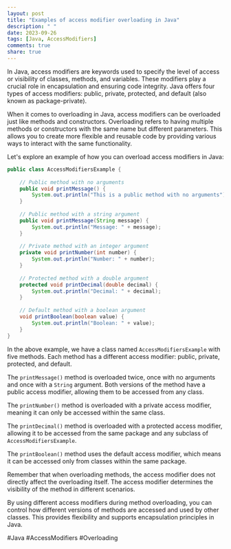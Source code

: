 ```yaml
---
layout: post
title: "Examples of access modifier overloading in Java"
description: " "
date: 2023-09-26
tags: [Java, AccessModifiers]
comments: true
share: true
---
```


In Java, access modifiers are keywords used to specify the level of access or visibility of classes, methods, and variables. These modifiers play a crucial role in encapsulation and ensuring code integrity. Java offers four types of access modifiers: public, private, protected, and default (also known as package-private).

When it comes to overloading in Java, access modifiers can be overloaded just like methods and constructors. Overloading refers to having multiple methods or constructors with the same name but different parameters. This allows you to create more flexible and reusable code by providing various ways to interact with the same functionality.

Let's explore an example of how you can overload access modifiers in Java:

```java
public class AccessModifiersExample {
    
    // Public method with no arguments
    public void printMessage() {
        System.out.println("This is a public method with no arguments");
    }
    
    // Public method with a string argument
    public void printMessage(String message) {
        System.out.println("Message: " + message);
    }
    
    // Private method with an integer argument
    private void printNumber(int number) {
        System.out.println("Number: " + number);
    }
    
    // Protected method with a double argument
    protected void printDecimal(double decimal) {
        System.out.println("Decimal: " + decimal);
    }
    
    // Default method with a boolean argument
    void printBoolean(boolean value) {
        System.out.println("Boolean: " + value);
    }
}
```

In the above example, we have a class named `AccessModifiersExample` with five methods. Each method has a different access modifier: public, private, protected, and default.

The `printMessage()` method is overloaded twice, once with no arguments and once with a `String` argument. Both versions of the method have a public access modifier, allowing them to be accessed from any class.

The `printNumber()` method is overloaded with a private access modifier, meaning it can only be accessed within the same class.

The `printDecimal()` method is overloaded with a protected access modifier, allowing it to be accessed from the same package and any subclass of `AccessModifiersExample`.

The `printBoolean()` method uses the default access modifier, which means it can be accessed only from classes within the same package.

Remember that when overloading methods, the access modifier does not directly affect the overloading itself. The access modifier determines the visibility of the method in different scenarios.

By using different access modifiers during method overloading, you can control how different versions of methods are accessed and used by other classes. This provides flexibility and supports encapsulation principles in Java.

#Java #AccessModifiers #Overloading